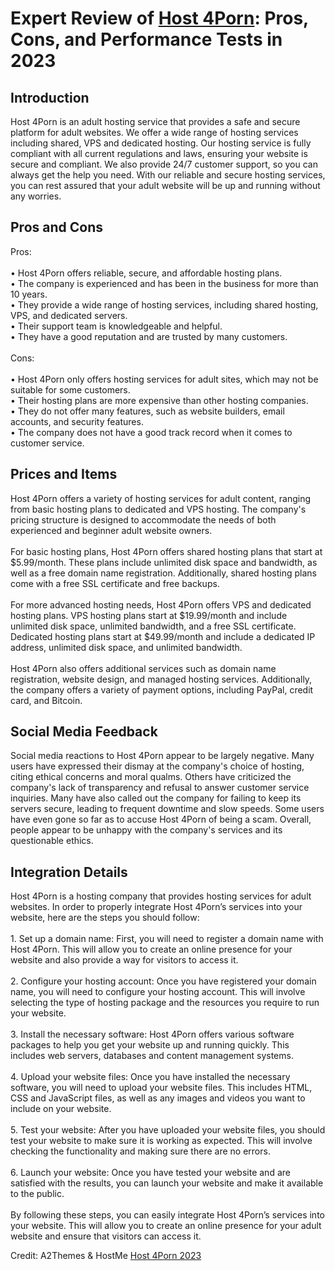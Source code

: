 <h1>Expert Review of <a href="https://a2themes.com/host-4porn-reviews">Host 4Porn</a>: Pros, Cons, and Performance Tests in 2023</h1>
<h2>Introduction</h2>
Host 4Porn is an adult hosting service that provides a safe and secure platform for adult websites. We offer a wide range of hosting services including shared, VPS and dedicated hosting. Our hosting service is fully compliant with all current regulations and laws, ensuring your website is secure and compliant. We also provide 24/7 customer support, so you can always get the help you need. With our reliable and secure hosting services, you can rest assured that your adult website will be up and running without any worries.
<h2>Pros and Cons</h2>
Pros:<br><br>• Host 4Porn offers reliable, secure, and affordable hosting plans.<br>• The company is experienced and has been in the business for more than 10 years.<br>• They provide a wide range of hosting services, including shared hosting, VPS, and dedicated servers.<br>• Their support team is knowledgeable and helpful.<br>• They have a good reputation and are trusted by many customers.<br><br>Cons:<br><br>• Host 4Porn only offers hosting services for adult sites, which may not be suitable for some customers.<br>• Their hosting plans are more expensive than other hosting companies.<br>• They do not offer many features, such as website builders, email accounts, and security features.<br>• The company does not have a good track record when it comes to customer service.
<h2>Prices and Items</h2>
Host 4Porn offers a variety of hosting services for adult content, ranging from basic hosting plans to dedicated and VPS hosting. The company's pricing structure is designed to accommodate the needs of both experienced and beginner adult website owners. <br><br>For basic hosting plans, Host 4Porn offers shared hosting plans that start at $5.99/month. These plans include unlimited disk space and bandwidth, as well as a free domain name registration. Additionally, shared hosting plans come with a free SSL certificate and free backups. <br><br>For more advanced hosting needs, Host 4Porn offers VPS and dedicated hosting plans. VPS hosting plans start at $19.99/month and include unlimited disk space, unlimited bandwidth, and a free SSL certificate. Dedicated hosting plans start at $49.99/month and include a dedicated IP address, unlimited disk space, and unlimited bandwidth.<br><br>Host 4Porn also offers additional services such as domain name registration, website design, and managed hosting services. Additionally, the company offers a variety of payment options, including PayPal, credit card, and Bitcoin.
<h2>Social Media Feedback</h2>
Social media reactions to Host 4Porn appear to be largely negative. Many users have expressed their dismay at the company's choice of hosting, citing ethical concerns and moral qualms. Others have criticized the company's lack of transparency and refusal to answer customer service inquiries. Many have also called out the company for failing to keep its servers secure, leading to frequent downtime and slow speeds. Some users have even gone so far as to accuse Host 4Porn of being a scam. Overall, people appear to be unhappy with the company's services and its questionable ethics.
<h2>Integration Details</h2>
Host 4Porn is a hosting company that provides hosting services for adult websites. In order to properly integrate Host 4Porn’s services into your website, here are the steps you should follow:<br><br>1. Set up a domain name: First, you will need to register a domain name with Host 4Porn. This will allow you to create an online presence for your website and also provide a way for visitors to access it.<br><br>2. Configure your hosting account: Once you have registered your domain name, you will need to configure your hosting account. This will involve selecting the type of hosting package and the resources you require to run your website.<br><br>3. Install the necessary software: Host 4Porn offers various software packages to help you get your website up and running quickly. This includes web servers, databases and content management systems.<br><br>4. Upload your website files: Once you have installed the necessary software, you will need to upload your website files. This includes HTML, CSS and JavaScript files, as well as any images and videos you want to include on your website.<br><br>5. Test your website: After you have uploaded your website files, you should test your website to make sure it is working as expected. This will involve checking the functionality and making sure there are no errors.<br><br>6. Launch your website: Once you have tested your website and are satisfied with the results, you can launch your website and make it available to the public.<br><br>By following these steps, you can easily integrate Host 4Porn’s services into your website. This will allow you to create an online presence for your adult website and ensure that visitors can access it.
<p>Credit: A2Themes & HostMe <a href="https://a2themes.com/host-4porn-reviews">Host 4Porn 2023</a></p>
